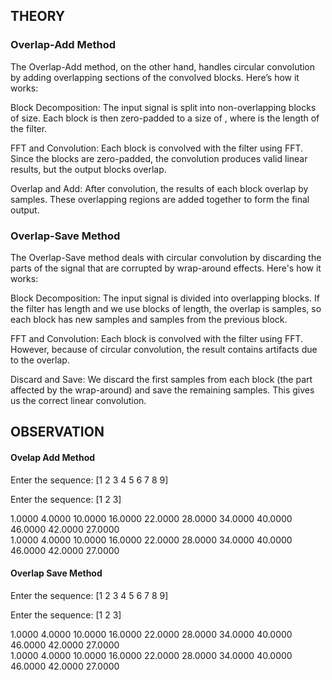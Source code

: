 ## THEORY

### **Overlap-Add Method**

The Overlap-Add method, on the other hand, handles circular convolution by adding overlapping sections of the convolved blocks. Here’s how it works:

Block Decomposition: The input signal is split into non-overlapping blocks of size. Each block is then zero-padded to a size of , where is the length of the filter.

FFT and Convolution: Each block is convolved with the filter using FFT. Since the blocks are zero-padded, the convolution produces valid linear results, but the output blocks overlap.

Overlap and Add: After convolution, the results of each block overlap by samples. These overlapping regions are added together to form the final output.

### **Overlap-Save Method**

The Overlap-Save method deals with circular convolution by discarding the parts of the signal that are corrupted by wrap-around effects. Here's how it works:

Block Decomposition: The input signal is divided into overlapping blocks. If the filter has length and we use blocks of length, the overlap is samples, so each block has new samples and samples from the previous block.

FFT and Convolution: Each block is convolved with the filter using FFT. However, because of circular convolution, the result contains artifacts due to the overlap.

Discard and Save: We discard the first samples from each block (the part affected by the wrap-around) and save the remaining samples. This gives us the correct linear convolution.

## OBSERVATION
#### Ovelap Add Method
Enter the sequence:
[1 2 3 4 5 6 7 8 9]

Enter the sequence:
[1 2 3]                     

1.0000    4.0000   10.0000   16.0000   22.0000   28.0000   34.0000   40.0000   46.0000   42.0000   27.0000         
1.0000    4.0000   10.0000   16.0000   22.0000   28.0000   34.0000   40.0000   46.0000   42.0000   27.0000

#### Overlap Save Method

Enter the sequence:
[1 2 3 4 5 6 7 8 9]

Enter the sequence:
[1 2 3]                     

1.0000    4.0000   10.0000   16.0000   22.0000   28.0000   34.0000   40.0000   46.0000   42.0000   27.0000         
1.0000    4.0000   10.0000   16.0000   22.0000   28.0000   34.0000   40.0000   46.0000   42.0000   27.0000

